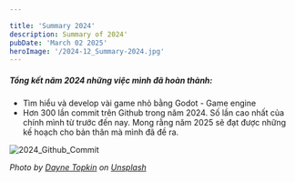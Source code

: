 ```yaml
---

title: 'Summary 2024'
description: Summary of 2024'
pubDate: 'March 02 2025'
heroImage: '/2024-12_Summary-2024.jpg'
---
```


##### Tổng kết năm 2024 những việc mình đã hoàn thành:
- Tìm hiểu và develop vài game nhỏ bằng Godot - Game engine
- Hơn 300 lần commit trên Github trong năm 2024. Số lần cao nhất của chính mình từ trước đến nay.
Mong rằng năm 2025 sẽ đạt được những kế hoạch cho bản thân mà mình đã đề ra.

![2024_Github_Commit](/images/2025-03-02-Github-Commit.jpg "2024_Github_Commit" )

_Photo by <a href="https://unsplash.com/@dtopkin1?utm_content=creditCopyText&utm_medium=referral&utm_source=unsplash">Dayne Topkin</a> on <a href="https://unsplash.com/photos/person-holding-brown-and-white-wooden-blocks-xTmqoidRoKQ?utm_content=creditCopyText&utm_medium=referral&utm_source=unsplash">Unsplash</a>_
      
